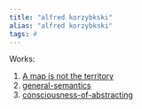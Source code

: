```yaml
---
title: "alfred korzybkski"
alias: "alfred korzybkski"
tags: #
---
```


Works:
1. [A map is not the territory](map-territory-relation.md)
2. [general-semantics](general-semantics.md)
3. [consciousness-of-abstracting](consciousness-of-abstracting.md)